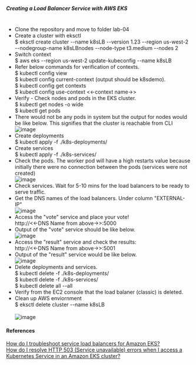 ##### Creating a Load Balancer Service with AWS EKS <br/><br/>
* Clone the repository and move to folder lab-04 <br/>
* Create a cluster with eksctl <br/>
  $ eksctl create cluster --name k8sLB --version 1.23 --region us-west-2 --nodegroup-name k8sLBnodes --node-type t3.medium --nodes 2 <br/>
* Switch context <br/>
  $ aws eks --region us-west-2 update-kubeconfig --name k8sLB <br/>
* Refer below commands for verification of contexts.<br/> 
  $ kubectl config view <br/>
  $ kubectl config current-context (output should be k8sdemo). <br/>
  $ kubectl config get contexts <br/>
  $ kubectl config use-context <<-context name->> <br/>
* Verify - Check nodes and pods in the EKS cluster. <br/>
  $ kubectl get nodes -o wide <br/>
  $ kubectl get pods <br/>
* There would not be any pods in system but the output for nodes would be like below. This signifies that the cluster is reachable from CLI <br/>
  ![image](https://user-images.githubusercontent.com/92582005/203014906-d76dc9d2-8a56-4b60-b857-450a7907c172.png) <br/>
* Create deployments <br/>
  $ kubectl apply -f ./k8s-deployments/ <br/>
* Create services <br/>
  $ kubectl apply -f ./k8s-services/ <br/>
* Check the pods. The worker pod will have a high restarts value because initially there were no connection between the pods (services were not created) <br/>
  ![image](https://user-images.githubusercontent.com/92582005/203015881-ee0fb50f-96e7-4d0e-974b-2d07ceee4ce7.png) <br/>
* Check services. Wait for 5-10 mins for the load balancers to be ready to serve traffic. <br/>
* Get the DNS names of the load balancers. Under column "EXTERNAL-IP" <br/>
  ![image](https://user-images.githubusercontent.com/92582005/203016326-5be9c264-91c0-4485-ac7b-9d1a27e80eca.png) <br/>
* Access the "vote" service and place your vote! <br/>
  http://<<-DNS Name from above->>:5000 <br/>
* Output of the "vote" service should be like below. <br/>
  ![image](https://user-images.githubusercontent.com/92582005/203017190-35953dae-9864-4e3e-888c-3fad0e9ff496.png) <br/>
* Access the "result" service and check the results: <br/>
  http://<<-DNS Name from above->>:5001 <br/>
* Output of the "result" service would be like below. <br/>
  ![image](https://user-images.githubusercontent.com/92582005/203017536-458ad56b-19b9-49de-b5ca-2da8d6f87a6a.png) <br/>
* Delete deployments and services. <br/>
  $ kubectl delete -f ./k8s-deployments/ <br/>
  $ kubectl delete -f ./k8s-services/ <br/>
  $ kubectl delete all --all <br/>
* Verify from the EC2 console that the load balaner (classic) is deleted. <br/>
* Clean up AWS enviornment <br/>
  $ eksctl delete cluster --name k8sLB <br/><br/>
![image](https://user-images.githubusercontent.com/92582005/203019675-03c94d76-f3c1-4622-bede-0ceaf44a74fe.png) <br/>
#### References<br/>
[How do I troubleshoot service load balancers for Amazon EKS?](https://aws.amazon.com/premiumsupport/knowledge-center/eks-load-balancers-troubleshooting/)<br/>
[How do I resolve HTTP 503 (Service unavailable) errors when I access a Kubernetes Service in an Amazon EKS cluster?](https://aws.amazon.com/premiumsupport/knowledge-center/eks-resolve-http-503-errors-kubernetes/)<br/>
  
  


